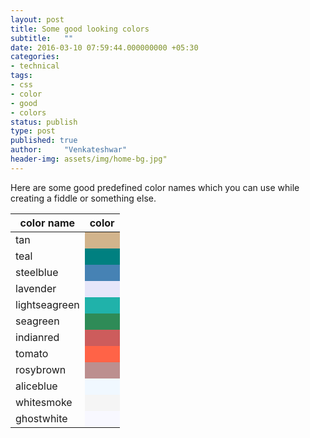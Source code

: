 ```yaml
---
layout: post
title: Some good looking colors
subtitle:   ""
date: 2016-03-10 07:59:44.000000000 +05:30
categories:
- technical
tags:
- css
- color
- good
- colors
status: publish
type: post
published: true
author:     "Venkateshwar"
header-img: assets/img/home-bg.jpg"
---
```



Here are some good predefined color names which you can use while creating a fiddle or something else.

<table>
	<thead>
		<tr><th>color name</th><th>color</th></tr>
	</thead>
	<tbody>
		<tr><td>tan</td><td style='background:tan;'></td></tr>
		<tr><td>teal</td><td style='background:teal;'></td></tr>
		<tr><td>steelblue</td><td style='background:steelblue;'></td></tr>
		<tr><td>lavender</td><td style='background:lavender;'></td></tr>
		<tr><td>lightseagreen</td><td style='background:lightseagreen;'></td></tr>
		<tr><td>seagreen</td><td style='background:seagreen;'></td></tr>
		<tr><td>indianred</td><td style='background:indianred;'></td></tr>
		<tr><td>tomato</td><td style='background:tomato;'></td></tr>
		<tr><td>rosybrown</td><td style='background:rosybrown;'></td></tr>
		<tr><td>aliceblue</td><td style='background:aliceblue;'></td></tr>
		<tr><td>whitesmoke</td><td style='background:whitesmoke;'></td></tr>
		<tr><td>ghostwhite</td><td style='background:ghostwhite;'></td></tr>
	</tbody>
</table>
